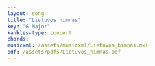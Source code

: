 ```yaml
---
layout: song
title: "Lietuvos himnas"
key: "G Major"
kankles-type: concert
chords:
musicxml: /assets/musicxml/Lietuvos_himnas.mxl
pdf: /assets/pdfs/Lietuvos_himnas.pdf
---
```


